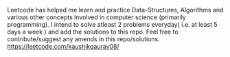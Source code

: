 Leetcode has helped me learn and practice Data-Structures, Algorithms and various other concepts involved in computer science (primarily programming). I intend to solve atleast 2 problems everyday( i.e. at least 5 days a week ) and add the solutions to this repo. Feel free to contribute/suggest any amends in this repo/solutions. https://leetcode.com/kaushikgaurav08/
